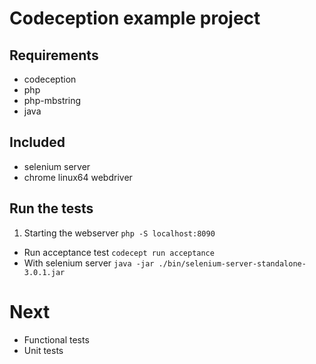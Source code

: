 # Codeception example project

## Requirements

- codeception
- php
- php-mbstring
- java

## Included

- selenium server
- chrome linux64 webdriver

## Run the tests

1. Starting the webserver ``php -S localhost:8090``
- Run acceptance test ``codecept run acceptance``
- With selenium server ``java -jar ./bin/selenium-server-standalone-3.0.1.jar``

# Next

- Functional tests
- Unit tests
